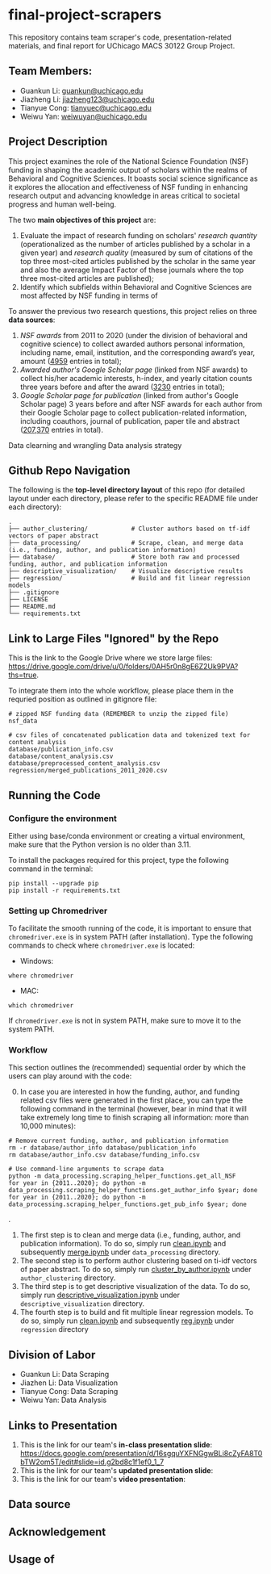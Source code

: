 # final-project-scrapers

This repository contains team scraper's code, presentation-related materials, 
and final report for UChicago MACS 30122 Group Project.

## Team Members:
- Guankun Li: guankun@uchicago.edu
- Jiazheng Li: jiazheng123@uchicago.edu
- Tianyue Cong: tianyuec@uchicago.edu
- Weiwu Yan: weiwuyan@uchicago.edu

## Project Description
This project examines the role of the National Science Foundation (NSF) 
funding in shaping the academic output of scholars within the realms of 
Behavioral and Cognitive Sciences. It boasts social science significance as it
explores the allocation and effectiveness of NSF funding in enhancing research 
output and advancing knowledge in areas critical to societal progress and human well-being.

The two **main objectives of this project** are:
1. Evaluate the impact of research funding on scholars' *research quantity* (operationalized as the number of articles published by a scholar in a given year) and *research quality* (measured by sum of citations of the top three most-cited articles published by the scholar in the same year and also the average Impact Factor of these journals where the top three most-cited articles are published);
2. Identify which subfields within Behavioral and Cognitive Sciences are most affected by NSF funding in terms of 

To answer the previous two research questions, this project relies on three **data sources**: 
1) *NSF awards* from 2011 to 2020 (under the division of behavioral and cognitive science) 
to collect awarded authors personal information, including name, email, institution, 
and the corresponding award’s year, amount (<ins>4959</ins> entries in total);
2) *Awarded author's Google Scholar page* (linked from NSF awards) to collect his/her 
academic interests, h-index, and yearly citation counts three years before 
and after the award (<ins>3230</ins> entries in total);
3) *Google Scholar page for publication* (linked from author's Google Scholar page) 3 years before and after NSF awards for 
each author from their Google Scholar page to collect publication-related information,
including coauthors, journal of publication, paper tile and abstract (<ins>207,370</ins> entries in total).

Data clearning and wrangling
Data analysis strategy

## Github Repo Navigation
The following is the **top-level directory layout** of this repo 
(for detailed layout under each directory, please refer to the specific README file under each directory):

    .
    ├── author_clustering/            # Cluster authors based on tf-idf vectors of paper abstract
    ├── data_processing/              # Scrape, clean, and merge data (i.e., funding, author, and publication information)
    ├── database/                     # Store both raw and processed funding, author, and publication information
    ├── descriptive_visualization/    # Visualize descriptive results
    ├── regression/                   # Build and fit linear regression models
    ├── .gitignore
    ├── LICENSE
    ├── README.md
    └── requirements.txt

## Link to Large Files "Ignored" by the Repo
This is the link to the Google Drive where we store large files: https://drive.google.com/drive/u/0/folders/0AH5r0n8gE6Z2Uk9PVA?ths=true.

To integrate them into the whole workflow, please place them in the requried position as outlined in gitignore file:

    # zipped NSF funding data (REMEMBER to unzip the zipped file)
    nsf_data

    # csv files of concatenated publication data and tokenized text for content analysis 
    database/publication_info.csv
    database/content_analysis.csv
    database/preprocessed_content_analysis.csv
    regression/merged_publications_2011_2020.csv

## Running the Code

### Configure the environment

Either using base/conda environment or creating a virtual environment, 
make sure that the Python version is no older than 3.11.

To install the packages required for this project, type the following command in the terminal:
```
pip install --upgrade pip
pip install -r requirements.txt
```

### Setting up Chromedriver
To facilitate the smooth running of the code, it is important to ensure that 
`chromedriver.exe` is in system PATH (after installation). Type the following 
commands to check where `chromedriver.exe` is located:
- Windows:
```
where chromedriver
```
- MAC:
```
which chromedriver
```

If `chromedriver.exe` is not in system PATH, make sure to move it to the system PATH.


### Workflow
This section outlines the (recommended) sequential order by which the users can play around with the code:

0. In case you are interested in how the funding, author, and funding related 
csv files were generated in the first place, you can type the following command 
in the terminal (however, bear in mind that it will take extremely long time to 
finish scraping all information: more than 10,000 minutes):
```
# Remove current funding, author, and publication information
rm -r database/author_info database/publication_info
rm database/author_info.csv database/funding_info.csv

# Use command-line arguments to scrape data
python -m data_processing.scraping_helper_functions.get_all_NSF
for year in {2011..2020}; do python -m data_processing.scraping_helper_functions.get_author_info $year; done
for year in {2011..2020}; do python -m data_processing.scraping_helper_functions.get_pub_info $year; done
```
. 

1. The first step is to clean and merge data (i.e., funding, author, and publication information). To do so, simply run [clean.ipynb](data_processing/clean.ipynb) and subsequently [merge.ipynb](`data_processing/merge.ipynb`) under `data_processing` directory.
2. The second step is to perform author clustering based on ti-idf vectors of paper abstract. To do so, simply run [cluster_by_author.ipynb](`author_clustering/cluster_by_author.ipynb`) under `author_clustering` directory.
3. The third step is to get descriptive visualization of the data. To do so, simply run [descriptive_visualization.ipynb](descriptive_visualization/descriptive_visualization.ipynb) under `descriptive_visualization` directory. 
4. The fourth step is to build and fit multiple linear regression models. To do so, simply run [clean.ipynb](regression/clean.ipynb) and subsequently [reg.ipynb](regression/reg.ipynb) under `regression` directory 

## Division of Labor
- Guankun Li: Data Scraping
- Jiazhen Li: Data Visualization
- Tianyue Cong: Data Scraping
- Weiwu Yan: Data Analysis

## Links to Presentation
1. This is the link for our team's **in-class presentation slide**: 
https://docs.google.com/presentation/d/16sgquYXFNGgwBLi8cZyFA8T0bTW2om5T/edit#slide=id.g2bd8c1f1ef0_1_7
2. This is the link for our team's **updated presentation slide**: 
3. This is the link for our team's **video presentation**: 

## Data source

## Acknowledgement

## Usage of 